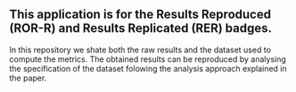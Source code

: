 ## This application is for the Results Reproduced (ROR-R) and Results Replicated (RER) badges. 

In this repository we shate both the raw results and the dataset used to compute the metrics.
The obtained results can be reproduced by analysing the specification of the dataset folowing the analysis approach explained in the paper. 

